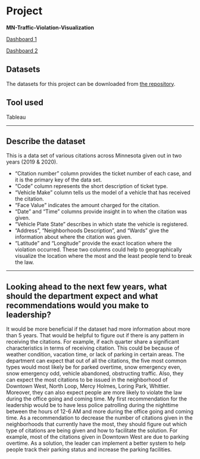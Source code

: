 # Project
**MN-Traffic-Violation-Visualization**

[Dashboard 1](https://public.tableau.com/app/profile/arif.shahriar/viz/MNTrafficViolationVisualization-1/Dashboard1?publish=yes)

[Dashboard 2](https://public.tableau.com/app/profile/arif.shahriar/viz/MNTrafficViolationVisualization-2/Dashboard2?publish=yes)

## Datasets
The datasets for this project can be downloaded from [the repository](https://github.com/shahriar1996/Tableau-MN-Traffic-Violation/blob/main/MN-Traffic-Violation.xlsx).

## Tool used
Tableau

----

## Describe the dataset
This is a data set of various citations across Minnesota given out in two years (2019 & 2020). 
* “Citation number” column provides the ticket number of each case, and it is the primary key of the data set. 
* “Code” column represents the short description of ticket type. 
* “Vehicle Make” column tells us the model of a vehicle that has received the citation. 
* “Face Value” indicates the amount charged for the citation. 
* “Date” and “Time” columns provide insight in to when the citation was given. 
* “Vehicle Plate State” describes in which state the vehicle is registered. 
* “Address”, “Neighborhoods Description”, and “Wards” give the information about where the citation was given. 
* “Latitude” and “Longitude” provide the exact location where the violation occurred. These two columns could help to geographically visualize the location where the most and the least people tend to break the law. 

----

## Looking ahead to the next few years, what should the department expect and what recommendations would you make to leadership?

It would be more beneficial if the dataset had more information about more than 5 years. That would be helpful to figure out if there is any pattern in receiving the citations. For example, if each quarter share a significant characteristics in terms of receiving citation. This could be because of weather condition, vacation time, or lack of parking in certain areas.
The department can expect that out of all the citations, the five most common types would most likely be for parked overtime, snow emergency even, snow emergency odd, vehicle abandoned, obstructing traffic. Also, they can expect the most citations to be issued in the neighborhood of Downtown West, North Loop, Mercy Holmes, Loring Park, Whittier. Moreover, they can also expect people are more likely to violate the law during the office going and coming time.
My first recommendation for the leadership would be to have less police patrolling during the nighttime between the hours of 12-6 AM and more during the office going and coming time. As a recommendation to decrease the number of citations given in the neighborhoods that currently have the most, they should figure out which type of citations are being given and how to facilitate the solution. For example, most of the citations given in Downtown West are due to parking overtime. As a solution, the leader can implement a better system to help people track their parking status and increase the parking facilities.
